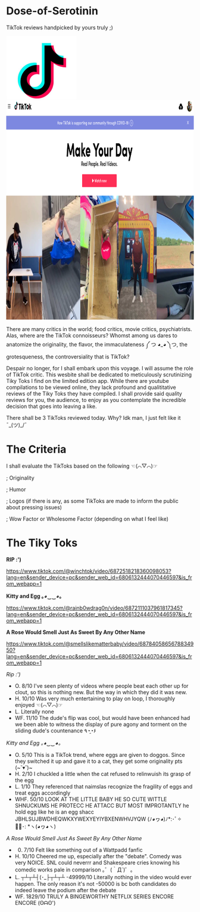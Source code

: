 # Dose-of-Serotinin
TikTok reviews handpicked by yours truly ;)

<img src="TikTok.png" alt="aletter" width="189" height="170" > <img src="TikTok Main Page.png" alt="aletter" width="902" height="588" >

There are many critics in the world; food critics, movie critics, psychiatrists. Alas, where are the TikTok connoisseurs? Whomst among us dares to anatomize the originality, the flavor, the immaculateness ༼ つ ◕_◕ ༽つ, the grotesqueness, the controversiality that is TikTok?

Despair no longer, for I shall embark upon this voyage. I will assume the role of TikTok critic. This wesbite shall be dedicated to meticulously scrutinizing Tiky Toks I find on the limited edition app. While there are youtube compilations to be viewed online, they lack profound and qualititative reviews of the Tiky Toks they have compiled. I shall provide said quality reviews for you, the audience, to enjoy as you contemplate the incredible decision that goes into leaving a like.

There shall be 3 TikToks reviewed today. Why? Idk man, I just felt like it ¯\_(ツ)_/¯ 

<h1> The Criteria </h1>

I shall evaluate the TikToks based on the following ☜(⌒▽⌒)☞

; Originality

; Humor

; Logos (if there is any, as some TikToks are made to inform the public about pressing issues)

; Wow Factor or Wholesome Factor (depending on what I feel like)

<h1> The Tiky Toks </h1>

<strong> RIP :') </strong>

https://www.tiktok.com/@winchtok/video/6872518218360098053?lang=en&sender_device=pc&sender_web_id=6806132444070446597&is_from_webapp=1

<strong> Kitty and Egg ｡◕‿‿◕｡ </strong>

https://www.tiktok.com/@rainb0wdrag0n/video/6872111037961817345?lang=en&sender_device=pc&sender_web_id=6806132444070446597&is_from_webapp=1

<strong> A Rose Would Smell Just As Sweet By Any Other Name </strong>

https://www.tiktok.com/@smellslikematterbaby/video/6878405865678834950?lang=en&sender_device=pc&sender_web_id=6806132444070446597&is_from_webapp=1


<i> Rip :') </i>

- O. 8/10 I've seen plenty of videos where people beat each other up for clout, so this is nothing new. But the way in which they did it was new.
- H. 10/10 Was very much entertaining to play on loop, I thoroughly enjoyed ☜(⌒▽⌒)☞
- L. Literally none
- WF. 11/10 The dude's flip was cool, but would have been enhanced had we been able to witness the display of pure agony and torment on the sliding dude's countenance ٩◔̯◔۶

<i> Kitty and Egg ｡◕‿‿◕｡ </i>

- O. 5/10 This is a TikTok trend, where eggs are given to doggos. Since they switched it up and gave it to a cat, they get some originality pts (~˘▾˘)~
- H. 2/10 I chuckled a little when the cat refused to relinwuish its grasp of the egg
- L. 1/10 They referenced that naimslas recognize the fragility of eggs and treat eggs accordingly
- WHF. 50/10 LOOK AT THE LITTLE BABY HE SO CUTE WITTLE SHNUCKUMS HE PROTECC HE ATTACC BUT MOST IMPROTANTLY he hold egg like he is an egg shacc JBHLSUJBWDHEQWKXYWEXYEYIYBXENWHVJYQW   (ﾉ◕ヮ◕)ﾉ*:･ﾟ✧ ✧ﾟ･: *ヽ(◕ヮ◕ヽ)

<i> A Rose Would Smell Just As Sweet By Any Other Name </i>

- 0. 7/10 Felt like something out of a Wattpadd fanfic
- H. 10/10 Cheered me up, especially after the "debate". Comedy was very NOICE. SNL could neverrr and Shakespeare cries knowing his comedic works pale in comparison ｡゜(｀Д´)゜｡
- L. ┬┴┬┴┤(･_├┬┴┬┴ -49999/10 Literally nothing in the video would ever happen. The only reason it's not -50000 is bc both candidates do indeed leave the podium after the debate
- WF. 1829/10 TRULY A BINGEWORTHY NETFLIX SERIES ENCORE ENCORE (ʘᗩʘ')
